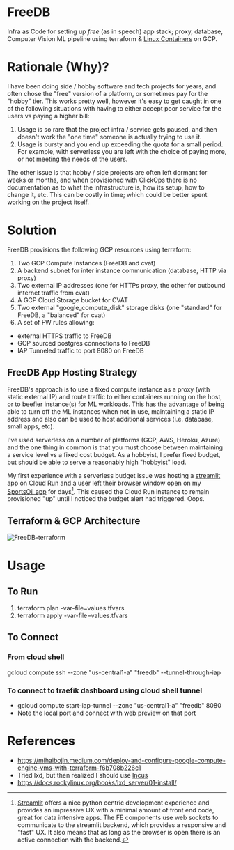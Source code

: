 # FreeDB
Infra as Code for setting up *free* (as in speech) app stack; proxy, database, Computer Vision ML pipeline using terraform & [Linux Containers](https://linuxcontainers.org/) on GCP.

# Rationale (Why)?
I have been doing side / hobby software and tech projects for years, and often chose the "free" version of a platform, or sometimes pay for the "hobby" tier.  This works pretty well, however it's easy to get caught in one of the following situations with having to either accept poor service for the users vs paying a higher bill:
1. Usage is so rare that the project infra / service gets paused, and then doesn't work the "one time" someone is actually trying to use it.
2. Usage is bursty and you end up exceeding the quota for a small period.  For example, with serverless you are left with the choice of paying more, or not meeting the needs of the users.

The other issue is that hobby / side projects are often left dormant for weeks or months, and when provisioned with ClickOps there is no documentation as to what the infrastructure is, how its setup, how to change it, etc.  This can be costly in time; which could be better spent working on the project itself.

# Solution 
FreeDB provisions the following GCP resources using terraform:
1. Two GCP Compute Instances (FreeDB and cvat)
2. A backend subnet for inter instance communication (database, HTTP via proxy)
3. Two external IP addresses (one for HTTPs proxy, the other for outbound internet traffic from cvat)
4. A GCP Cloud Storage bucket for CVAT
5. Two external "google_compute_disk" storage disks (one "standard" for FreeDB, a "balanced" for cvat)
6. A set of FW rules allowing:
 - external HTTPS traffic to FreeDB
 - GCP sourced postgres connections to FreeDB
 - IAP Tunneled traffic to port 8080 on FreeDB


## FreeDB App Hosting Strategy

FreeDB's approach is to use a fixed compute instance as a proxy (with static external IP) and route traffic to either containers running on the host, or to beefier instance(s) for ML workloads.  This has the advantage of being able to turn off the ML instances when not in use, maintaining a static IP address and also can be used to host additional services (i.e. database, small apps, etc).

I've used serverless on a number of platforms (GCP, AWS, Heroku, Azure) and the one thing in common is that you must choose between maintaining a service level vs a fixed cost budget.  As a hobbyist, I prefer fixed budget, but should be able to serve a reasonably high "hobbyist" load.  

My first experience with a serverless budget issue was hosting a [streamlit](https://streamlit.io/) app on Cloud Run and a user left their browser window open on my [SportsOil app](https://app.sportsiol.co) for days[^1].  This caused the Cloud Run instance to remain provisioned "up" until I noticed the budget alert had triggered.  Oops.


## Terraform & GCP Architecture

![FreeDB-terraform](https://github.com/user-attachments/assets/9ff95c71-507a-4b22-b406-01e39894c1df)

# Usage 

## To Run
1. terraform plan -var-file=values.tfvars
1. terraform apply -var-file=values.tfvars

## To Connect

### From cloud shell
gcloud compute ssh --zone "us-central1-a" "freedb" --tunnel-through-iap


### To connect to traefik dashboard using cloud shell tunnel
- gcloud compute start-iap-tunnel --zone "us-central1-a" "freedb" 8080
- Note the local port and connect with web preview on that port

# References
- https://mihaibojin.medium.com/deploy-and-configure-google-compute-engine-vms-with-terraform-f6b708b226c1
- Tried lxd, but then realized I should use [Incus](https://linuxcontainers.org/incus/docs/main/installing/#linux)
- https://docs.rockylinux.org/books/lxd_server/01-install/
[^1]: [Streamlit](https://streamlit.io/) offers a nice python centric development experience and provides an impressive UX with a minimal amount of front end code, great for data intensive apps.  The FE components use web sockets to communicate to the streamlit backend, which provides a responsive and "fast" UX.  It also means that as long as the browser is open there is an active connection with the backend. 
